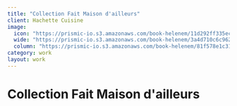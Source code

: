 ```yaml
---
title: "Collection Fait Maison d'ailleurs"
client: Hachette Cuisine
image:
  icon: "https://prismic-io.s3.amazonaws.com/book-helenem/11d292ff335ecee1e0945f8725545fe119171e4b.jpg"
  wide: "https://prismic-io.s3.amazonaws.com/book-helenem/3a4d710c6c962c07fdd2d853a28f9aba9866a2fe.jpg"
  column: "https://prismic-io.s3.amazonaws.com/book-helenem/81f578e1c314369de6cfcefdb82d82662edcd1a4.jpg"
category: work
layout: work
---
```

# Collection Fait Maison d'ailleurs
